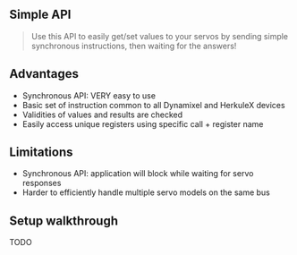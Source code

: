 Simple API
----------

> Use this API to easily get/set values to your servos by sending simple synchronous instructions, then waiting for the answers!

## Advantages

- Synchronous API: VERY easy to use
- Basic set of instruction common to all Dynamixel and HerkuleX devices
- Validities of values and results are checked
- Easily access unique registers using specific call + register name

## Limitations

- Synchronous API: application will block while waiting for servo responses
- Harder to efficiently handle multiple servo models on the same bus

## Setup walkthrough

TODO
